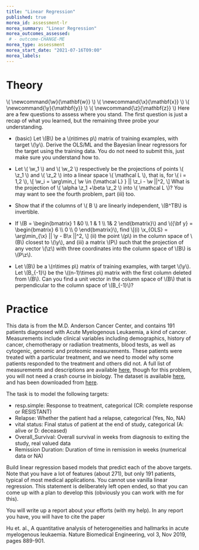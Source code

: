 ```yaml
---
title: "Linear Regression"
published: true
morea_id: assessment-lr
morea_summary: "Linear Regression"
morea_outcomes_assessed:
 # - outcome-CHANGE-ME
morea_type: assessment
morea_start_date: "2021-07-16T09:00"
morea_labels:
---
```

# Theory

\\( \newcommand{\w}{\mathbf{w}} \\)
\\( \newcommand{\x}{\mathbf{x}} \\)
\\( \newcommand{\y}{\mathbf{y}} \\)
\\( \newcommand{\z}{\mathbf{z}} \\)
Here are a few questions to assess where you stand. The first question is just a recap of what you learned, but the remaining three probe your understanding. 

* (basic) Let \\(B\\) be a \\(n\times p\\) matrix of training examples, with target
\\(\y\\).  Derive the OLS/ML and the Bayesian linear regressors for the target using the training data. You do not need to submit this, just make sure you understand how to.

* Let \\( \w_1 \\) and \\( \w_2 \\) respectively be the projections of
points \\( \z_1 \\) and \\( \z_2 \\) into a linear space \\( \mathcal L \\), that
is, for \\( i = 1,2 \\),
\\[ \w_i = \arg\min_{ \w \in {\mathcal L} } || \z_i - \w ||^2, \\]
What is the projection of \\( \alpha \z_1 +\beta \z_2 \\) into \\( \mathcal L \\)? You may want to see the fourth problem, part (iii) too.

* Show that if the columns of \\( B \\) are linearly independent, \\(B^TB\\) is invertible.

* If \\(B = \begin{bmatrix} 1 &0 \\\\ 1 & 1 \\\\ 1& 2 \end{bmatrix}\\) and
\\({\bf y} = \begin{bmatrix} 6 \\\\ 0 \\\\ 0 \end{bmatrix}\\), find \\[(i)
\x_{OLS} = \arg\min_{\x} || \y - B\x ||^2, \\] (ii)
the point \\(p\\) in the column space of \\(B\\) closest to \\(\y\\), and
(iii) a matrix \\(P\\) such that the projection of any vector \\(\z\\)
with three coordinates into the column space of \\(B\\) is \\(P\z\\). 

* Let \\(B\\) be a \\(n\times p\\) matrix of training examples, with
target \\(\y\\). Let \\(B_{-1}\\) be the \\((n-1)\times p\\) matrix with
the first column deleted from \\(B\\). Can you find a unit vector in the
column space of \\(B\\) that is perpendicular to the column space of
\\(B_{-1}\\)?



# Practice

This data is from the M.D. Anderson Cancer Center, and contains 191
patients diagnosed with Acute Myelogenous Leukaemia, a kind of
cancer. Measurements include clinical variables including
demographics, history of cancer, chemotherapy or radiation treatments,
blood tests, as well as cytogenic, genomic and proteomic measurements.
These patients were treated with a particular treatment, and we need to
model why some patients responded to the treatment and others did not.
A full list of measurements and descriptions are available
[here](https://www.synapse.org/#!Synapse:syn2455683/wiki/64621),
though for this problem, you will not need a crash course in biology.
The dataset is available [here](https://uhm-descartes.github.io/ee445/morea/linear-regression/trainingData-release.csv), and has been downloaded from [here](https://www.synapse.org/#!Synapse:syn2488690). 

The task is to model the following targets: 

 * resp.simple: Response to treatment, categorical (CR: complete response or RESISTANT)
 * Relapse: Whether the patient had a relapse, categorical (Yes, No, NA)
 * vital status: Final status of patient at the end of study, categorical (A: alive or D: deceased)
 * Overall_Survival: Overall survival in weeks from diagnosis to exiting the study, real valued data
 * Remission Duration: Duration of time in remission in weeks (numerical data or NA)
 
Build linear regression based models that predict each of the above
targets. Note that you have a lot of features (about 271), but only
191 patients, typical of most medical applications. You cannot use
vanilla linear regression. This statement is deliberately left open
ended, so that you can come up with a plan to develop this (obviously
you can work with me for this).

You will write up a report about your efforts (with my help). In any report you 
have, you will have to cite the paper 

Hu et. al., A quantitative analysis of heterogeneities and hallmarks in acute myelogenous leukaemia. Nature Biomedical Engineering, vol 3, Nov 2019, pages 889-901.

